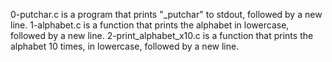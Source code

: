 0-putchar.c is a program that prints "_putchar" to stdout, followed by a new line.
1-alphabet.c is a function that prints the alphabet in lowercase, followed by a new line.
2-print_alphabet_x10.c is a function that prints the alphabet 10 times, in lowercase, followed by a new line.

